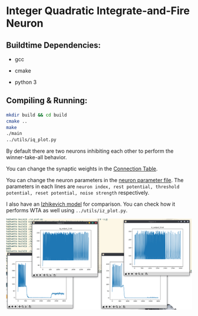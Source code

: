 # Integer Quadratic Integrate-and-Fire Neuron

## Buildtime Dependencies:

* gcc

* cmake

* python 3

## Compiling & Running:

```bash
mkdir build && cd build
cmake ..
make
./main
../utils/iq_plot.py
```

By default there are two neurons inhibiting each other to perform the winner-take-all behavior.

You can change the synaptic weights in the [Connection Table](inputs/Connection_Table_IQIF.txt).

You can change the neuron parameters in the [neuron parameter file](inputs/neuronParameter_IQIF.txt). The parameters in each lines are `neuron index, rest potential, threshold potential, reset potential, noise strength` respectively.

I also have an [Izhikevich model](include/iz_network.h) for comparison. You can check how it performs WTA as well using `../utils/iz_plot.py`.

![IQIF & Izhikevich performing WTA](WTA.png)

